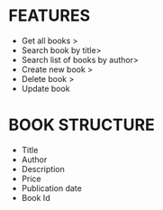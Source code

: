 # FEATURES
- Get all books >
- Search book by title>
- Search list of books by author>
- Create new book >
- Delete book >
- Update book

# BOOK STRUCTURE
- Title
- Author
- Description
- Price
- Publication date
- Book Id
